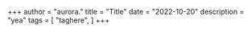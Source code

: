 +++
author = "aurora."
title = "Title"
date = "2022-10-20"
description = "yea"
tags = [
    "taghere",
]
+++